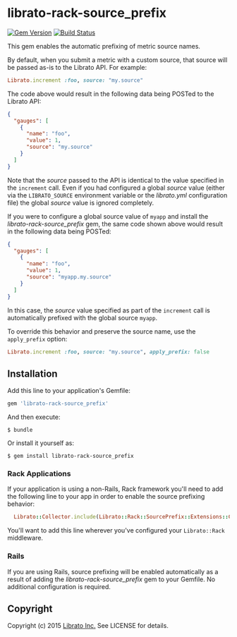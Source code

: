 # librato-rack-source_prefix

[![Gem Version](https://badge.fury.io/rb/librato-rack-source_prefix.svg)](https://badge.fury.io/rb/librato-rack-source_prefix) [![Build Status](https://travis-ci.org/librato/librato-rack-source_prefix.svg?branch=master)](https://travis-ci.org/librato/librato-rack-source_prefix)

This gem enables the automatic prefixing of metric source names. 

By default, when you submit a metric with a custom source, that source will be passed as-is to the Librato API. For example:

```ruby
Librato.increment :foo, source: "my.source"
```

The code above would result in the following data being POSTed to the Librato API:

```json
{
  "gauges": [ 
    {
      "name": "foo",
      "value": 1, 
      "source": "my.source"
    }
  ]
}
```

Note that the *source* passed to the API is identical to the value specified in the `increment` call. Even if you had configured a global *source* value (either via the `LIBRATO_SOURCE` environment variable or the *librato.yml* configuration file) the global *source* value is ignored completely.

If you were to configure a global source value of `myapp` and install the *librato-rack-source_prefix* gem, the same code shown above would result in the following data being POSTed:

```json
{
  "gauges": [ 
    {
      "name": "foo",
      "value": 1, 
      "source": "myapp.my.source"
    }
  ]
}
```

In this case, the *source* value specified as part of the `increment` call is automatically prefixed with the global source `myapp`.

To override this behavior and preserve the source name, use the `apply_prefix` option:
```ruby
Librato.increment :foo, source: "my.source", apply_prefix: false
```


## Installation

Add this line to your application's Gemfile:

```ruby
gem 'librato-rack-source_prefix'
```

And then execute:

    $ bundle

Or install it yourself as:

    $ gem install librato-rack-source_prefix

### Rack Applications

If your application is using a non-Rails, Rack framework you'll need to add the following line to your app in order to enable the source prefixing behavior:

```ruby
  Librato::Collector.include(Librato::Rack::SourcePrefix::Extensions::Collector)
```

You'll want to add this line wherever you've configured your `Librato::Rack` middleware.

### Rails

If you are using Rails, source prefixing will be enabled automatically as a result of adding the *librato-rack-source_prefix* gem to your Gemfile. No additional configuration is required.

## Copyright

Copyright (c) 2015 [Librato Inc.](http://librato.com) See LICENSE for details.
